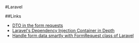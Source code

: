 #Laravel

##Links

* [DTO in the form requests](https://sandulat.com/mapping-requests-to-dtos-inside-form-requests/)
* [Laravel's Dependency Injection Container in Depth](https://gist.github.com/davejamesmiller/bd857d9b0ac895df7604dd2e63b23afe)
* [Handle form data smartly with FormRequest class of Laravel](https://mhsunny.medium.com/handle-form-data-smartly-with-formrequest-class-of-laravel-b95a1d8da0d1)

